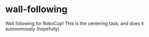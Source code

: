 # wall-following
Wall following for RoboCup!
This is the centering task, and does it autonomously (hopefully)
